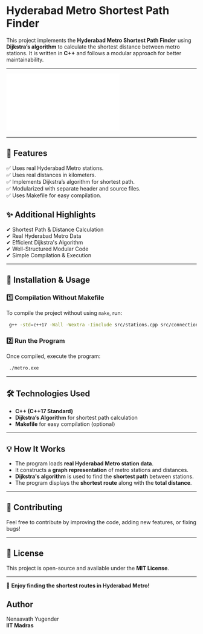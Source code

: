 # Hyderabad Metro Shortest Path Finder

This project implements the **Hyderabad Metro Shortest Path Finder** using **Dijkstra’s algorithm** to calculate the shortest distance between metro stations. It is written in **C++** and follows a modular approach for better maintainability.

---

![Hyderabad Metro Map](Hyderabad_metro_map.pdf)

---

## 🎯 Features
✅ Uses real Hyderabad Metro stations.  
✅ Uses real distances in kilometers.  
✅ Implements Dijkstra’s algorithm for shortest path.  
✅ Modularized with separate header and source files.  
✅ Uses Makefile for easy compilation.  

## ✨ Additional Highlights
✔ Shortest Path & Distance Calculation  
✔ Real Hyderabad Metro Data  
✔ Efficient Dijkstra's Algorithm  
✔ Well-Structured Modular Code  
✔ Simple Compilation & Execution  

---

## 🚀 Installation & Usage

### 1️⃣ Compilation Without Makefile
To compile the project without using `make`, run:
```sh
 g++ -std=c++17 -Wall -Wextra -Iinclude src/stations.cpp src/connections.cpp src/main.cpp -o metro
```

### 2️⃣ Run the Program
Once compiled, execute the program:
```sh
 ./metro.exe
```

---

## 🛠 Technologies Used
- **C++ (C++17 Standard)**
- **Dijkstra’s Algorithm** for shortest path calculation
- **Makefile** for easy compilation (optional)


---

## 💡 How It Works
- The program loads **real Hyderabad Metro station data**.
- It constructs a **graph representation** of metro stations and distances.
- **Dijkstra's algorithm** is used to find the **shortest path** between stations.
- The program displays the **shortest route** along with the **total distance**.

---

## 📌 Contributing
Feel free to contribute by improving the code, adding new features, or fixing bugs!

---

## 📄 License
This project is open-source and available under the **MIT License**.

---

🚆 **Enjoy finding the shortest routes in Hyderabad Metro!**

## Author   
Nenaavath Yugender   
**IIT Madras**
